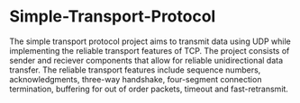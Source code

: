 # Simple-Transport-Protocol
The simple transport protocol project aims to transmit data using UDP while implementing the reliable transport features of TCP. The project consists of sender and reciever components that allow for reliable unidirectional data transfer. The reliable transport features include sequence numbers, acknowledgments, three-way handshake, four-segment connection termination, buffering for out of order packets, timeout and fast-retransmit.